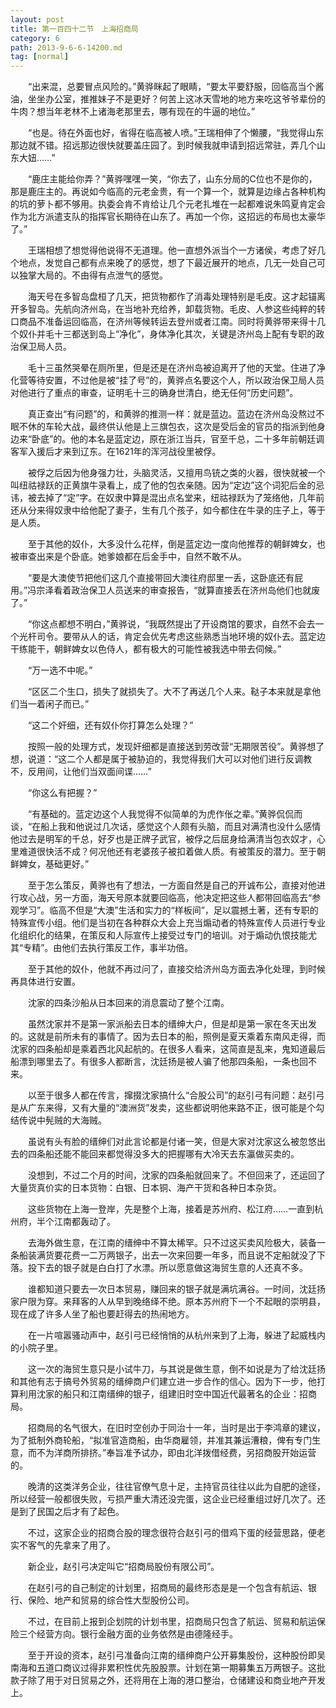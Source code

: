 ```yaml
---
layout: post
title: 第一百四十二节　上海招商局
category: 6
path: 2013-9-6-6-14200.md
tag: [normal]
---
```


　　“出来混，总要冒点风险的。”黄骅眯起了眼睛，“要太平要舒服，回临高当个酱油，坐坐办公室，推推妹子不是更好？何苦上这冰天雪地的地方来吃这爷爷辈份的牛肉？想当年老林不上诸海老那里去，哪有现在的牛逼的地位。”

　　“也是。待在外面也好，省得在临高被人喷。”王瑞相伸了个懒腰，“我觉得山东那边就不错。招远那边很快就要盖庄园了。到时候我就申请到招远常驻，弄几个山东大妞……”

　　“鹿庄主能给你弄？”黄骅嘿嘿一笑，“你去了，山东分局的C位也不是你的，那是鹿庄主的。再说如今临高的元老金贵，有一个算一个，就算是边缘占各种机构的坑的萝卜都不够用。执委会肯不肯给让几个元老扎堆在一起都难说朱鸣夏肯定会作为北方派遣支队的指挥官长期待在山东了。再加一个你，这招远的布局也太豪华了。”

　　王瑞相想了想觉得他说得不无道理。他一直想外派当个一方诸侯，考虑了好几个地点，发觉自己都有点来晚了的感觉，想了下最近展开的地点，几无一处自己可以独掌大局的。不由得有点泄气的感觉。

　　海天号在多智岛盘桓了几天，把货物都作了消毒处理特别是毛皮。这才起锚离开多智岛。先航向济州岛，在当地补充给养，卸载货物。毛皮、人参这些纯粹的转口商品不准备运回临高，在济州等候转运去登州或者江南。同时将黄骅带来得十几个奴仆并毛十三都送到岛上“净化”，身体净化其次，关键是济州岛上配有专职的政治保卫局人员。

　　毛十三虽然哭晕在厕所里，但是还是在济州岛被迫离开了他的天堂。住进了净化营等待安置，不过他是被“挂了号”的，黄骅点名要这个人，所以政治保卫局人员对他进行了重点的审查，证明毛十三的确身世清白，绝无任何“历史问题”。

　　真正查出“有问题”的，和黄骅的推测一样：就是蓝边。蓝边在济州岛没熬过不眠不休的车轮大战，最终供认他是上三旗包衣，这次是受后金的官员的指派到他身边来“卧底”的。他的本名是蓝定边，原在浙江当兵，官至千总，二十多年前朝廷调客军入援后才来到辽东。在1621年的浑河战役里被俘。

　　被俘之后因为他身强力壮，头脑灵活，又擅用鸟铳之类的火器，很快就被一个叫纽祜禄跃的正黄旗牛录看上，成了他的包衣亲随。因为“定边”这个词犯后金的忌讳，被去掉了“定”字。在奴隶中算是混出点名堂来，纽祜禄跃为了笼络他，几年前还从分来得奴隶中给他配了妻子，生有几个孩子，如今都住在牛录的庄子上，等于是人质。

　　至于其他的奴仆，大多没什么花样，倒是蓝定边一度向他推荐的朝鲜婢女，也被审查出来是个卧底。她爹娘都在后金手中，自然不敢不从。

　　“要是大澳使节把他们这几个直接带回大澳往府邸里一丢，这卧底还有屁用。”冯宗泽看着政治保卫人员送来的审查报告，“就算直接丢在济州岛他们也就废了。”

　　“你这点都想不明白，”黄骅说，“我既然提出了开设商馆的要求，自然不会去一个光杆司令。要带从人的话，肯定会优先考虑这些熟悉当地环境的奴仆去。蓝定边干练能干，朝鲜婢女以色侍人，都有极大的可能性被我选中带去伺候。”

　　“万一选不中呢。”

　　“区区二个生口，损失了就损失了。大不了再送几个人来。鞑子本来就是拿他们当一着闲子而已。”

　　“这二个奸细，还有奴仆你打算怎么处理？”

　　按照一般的处理方式，发现奸细都是直接送到劳改营“无期限苦役”。黄骅想了想，说道：“这二个人都是属于被胁迫的，我觉得我们大可以对他们进行反调教不，反用间，让他们当双面间谍……”

　　“你这么有把握？”

　　“有基础的。蓝定边这个人我觉得不似简单的为虎作伥之辈。”黄骅侃侃而谈，“在船上我和他说过几次话，感觉这个人颇有头脑，而且对满清也没什么感情他过去是明军的千总，好歹也是正牌子武官，被俘之后屈身给满清当包衣奴才，心里难道很快活不成？何况他还有老婆孩子被扣着做人质。有被策反的潜力。至于朝鲜婢女，基础更好。”

　　至于怎么策反，黄骅也有了想法，一方面自然是自己的开诚布公，直接对他进行攻心战，另一方面，海天号原本就要回临高，他决定把这些人都带回临高去“参观学习”。临高不但是“大澳”生活和实力的“样板间”，足以震撼土著，还有专职的特殊宣传小组。他们是当初在各种群众大会上充当煽动者的特殊宣传人员进行专业化组织化的结果，在策反和人际宣传上接受过专门的培训。对于煽动仇恨技能尤其“专精”。由他们去执行策反工作，事半功倍。

　　至于其他的奴仆，他就不再过问了，直接交给济州岛方面去净化处理，到时候再具体进行安置。

　　沈家的四条沙船从日本回来的消息震动了整个江南。

　　虽然沈家并不是第一家派船去日本的缙绅大户，但是却是第一家在冬天出发的。这就是前所未有的事情了。因为去日本的船，照例是夏天乘着东南风走得，而沈家的四条船却是乘着西北风起航的。在很多人看来，这简直是乱来，鬼知道最后船漂到哪里去了。有很多人都断言，沈廷扬是被人骗了他那四条船，一条也回不来。

　　以至于很多人都在传言，撺掇沈家搞什么“合股公司”的赵引弓有问题：赵引弓是从广东来得，又有大量的“澳洲货”发卖，这些都说明他来路不正，很可能是个勾结传说中髡贼的大海贼。

　　虽说有头有脸的缙绅们对此言论都是付诸一笑，但是大家对沈家这么被忽悠出去的四条船还能不能回来都觉得没多大的把握哪有大冷天去东瀛做买卖的。

　　没想到，不过二个月的时间，沈家的四条船就回来了。不但回来了，还运回了大量货真价实的日本货物：白银、日本铜、海产干货和各种日本杂货。

　　这些货物在上海一登岸，先是整个上海，接着是苏州府、松江府……一直到杭州府，半个江南都轰动了。

　　去海外做生意，在江南的缙绅中不算太稀罕。只不过这买卖风险极大，装备一条船装满货要花费一二万两银子，出去一次来回要一年多，而且说不定船就没了下落。投下去的银子就是白白打了水漂。所以愿意做这海贸生意的人还真不多。

　　谁都知道只要去一次日本贸易，赚回来的银子就是满坑满谷。一时间，沈廷扬家户限为穿。来拜客的人从早到晚络绎不绝。原本苏州府下一个不起眼的崇明县，现在成了许多人坐了船也要赶得去的热闹地方。

　　在一片喧嚣骚动声中，赵引弓已经悄悄的从杭州来到了上海，躲进了起威栈内的小院子里。

　　这一次的海贸生意只是小试牛刀，与其说是做生意，倒不如说是为了给沈廷扬和其他有志于搞号外贸易的缙绅商户们建立进一步合作的信心。因为下一步，他打算利用沈家的船只和江南缙绅的银子，组建旧时空中国近代最著名的企业：招商局。

　　招商局的名气很大，在旧时空创办于同治十一年，当时是出于李鸿章的建议，为了抵制外商轮船，“拟准官造商船，由华商雇领，并准其兼运漕粮，俾有专门生意，而不为洋商所排挤。”奉旨准予试办，即由北洋拨借经费，另招商股开始运营的。

　　晚清的这类洋务企业，往往官僚气息十足，主持官员往往以此为自肥的途径，所以经营一般都很失败，亏损严重大清还没完蛋，这企业已经重组过好几次了。还是到了民国之后才有了起色。

　　不过，这家企业的招商合股的理念很符合赵引弓的借鸡下蛋的经营思路，便老实不客气的先拿来了用了。

　　新企业，赵引弓决定叫它“招商局股份有限公司”。

　　在赵引弓的自己制定的计划里，招商局的最终形态是是一个包含有航运、银行、保险、地产和贸易的综合性大型股份公司。

　　不过，在目前上报到企划院的计划书里，招商局只包含了航运、贸易和航运保险三个经营方向。银行金融方面的业务依然是由德隆经手。

　　至于开设的资本，赵引弓准备向江南的缙绅商户公开募集股份，这种股份即吴南海和五道口商议过得非累积性优先股股票。计划在第一期募集五万两银子。这批款子除了用于对日贸易之外，还将用在上海的港口整治，仓储建设和商业地产开发上。
